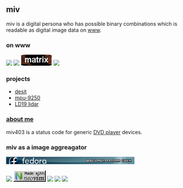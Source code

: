 ## miv

miv is a digital persona who has possible binary combinations which is readable as digital image data on [www](https://en.wikipedia.org/wiki/World_Wide_Web).

### on www

<a href="https://www.github.com/miv403.gpg/"><img src="https://upload.wikimedia.org/wikipedia/commons/a/a2/Nuvola_apps_kgpg.png" height="30" width=""></a>
<a href="mailto:miv403@duck.com"><img src="https://web.archive.org/web/20091026135557if_/http://geocities.com/FashionAvenue/Catwalk/2138/email/emailsigm.gif" height="30"></a>
<a href="https://matrix.to/#/@miv403:matrix.org"><img height="30" src="https://raw.githubusercontent.com/miv403/miv403.github.io/main/img/matrix-protocol.gif"></a>
<a href="https://www.fsf.org/facebook"><img src="https://static.fsf.org/nosvn/dislike.svg" height="30" width=""></a>

### projects

- [desit](https://github.com/miv403/desit)
- [mpu-9250](https://github.com/miv403/esp32-mpu9250)
- [LD19 lidar](https://github.com/miv403/lidar-visualizer)

### [about me](https://miv403.github.io/bio.html)

miv403 is a status code for generic [DVD player](https://en.wikipedia.org/wiki/DVD_player) devices.

### miv as a image aggreagator

<a href="https://fedoraproject.org/"><img src="https://raw.githubusercontent.com/miv403/miv403.github.io/refs/heads/main/img/fedora-user.png"></a>

<!--
<a href="https://miv403.github.io/10k.html">
<img src="https://raw.githubusercontent.com/miv403/miv403.github.io/main/img/you-are-10k-th-visitor.gif" width="350px">
</a>
-->

<img src="https://64.media.tumblr.com/07992a9e7ce52111182c9c2d737e0ac5/d040b76ad8b44d47-6b/s100x200/f17aeb078f51ce77c09f6f06fb3964225d1bc107.gif">
<img src="https://raw.githubusercontent.com/miv403/miv403.github.io/refs/heads/main/img/neovim.gif">
<img src="https://64.media.tumblr.com/a288995b7aaf13e190779c0e6f08312c/d040b76ad8b44d47-1a/s100x200/c9eaea953e6b9cb64246ede01769e0ae3ad276d2.gif">
<img src="https://web.archive.org/web/20091026160446if_/http://geocities.com/cingular_wireless_q806/eyes.gif">

<img src="https://web.archive.org/web/20090830165704if_/http://geocities.com/alicankeskinkilic/ata-a-aa.gif" height="" width="29">
